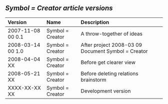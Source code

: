 ﻿## ***Symbol = Creator article versions***


|**Version**|**Name**|**Description**|
| :- | :- | :- |
|2007-11-08 00  0.1|Symbol = Creator|A throw-together of ideas|
|2008-03-14 00  1.0|Symbol = Creator|After project  2008-03 09  Document Symbol = Creator|
|2008-04-04 XX|Symbol = Creator|Before get clearer view|
|2008-05-21 XX|Symbol = Creator|Before deleting relations brainstorm|
|XXXX-XX-XX XX|Symbol = Creator|Development version|

